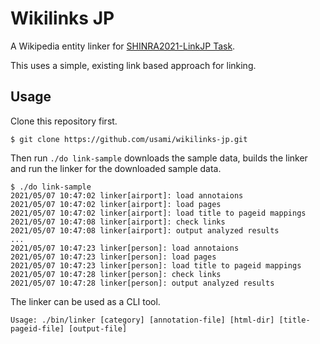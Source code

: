 # Wikilinks JP

A Wikipedia entity linker for [SHINRA2021-LinkJP Task](http://shinra-project.info/shinra2021linkjp/).

This uses a simple, existing link based approach for linking.

## Usage

Clone this repository first.
```
$ git clone https://github.com/usami/wikilinks-jp.git
```

Then run `./do link-sample` downloads the sample data, builds the linker and run the linker for the downloaded sample data.

```
$ ./do link-sample
2021/05/07 10:47:02 linker[airport]: load annotaions
2021/05/07 10:47:02 linker[airport]: load pages
2021/05/07 10:47:02 linker[airport]: load title to pageid mappings
2021/05/07 10:47:08 linker[airport]: check links
2021/05/07 10:47:08 linker[airport]: output analyzed results
...
2021/05/07 10:47:23 linker[person]: load annotaions
2021/05/07 10:47:23 linker[person]: load pages
2021/05/07 10:47:23 linker[person]: load title to pageid mappings
2021/05/07 10:47:28 linker[person]: check links
2021/05/07 10:47:28 linker[person]: output analyzed results
```

The linker can be used as a CLI tool.

```
Usage: ./bin/linker [category] [annotation-file] [html-dir] [title-pageid-file] [output-file]
```
